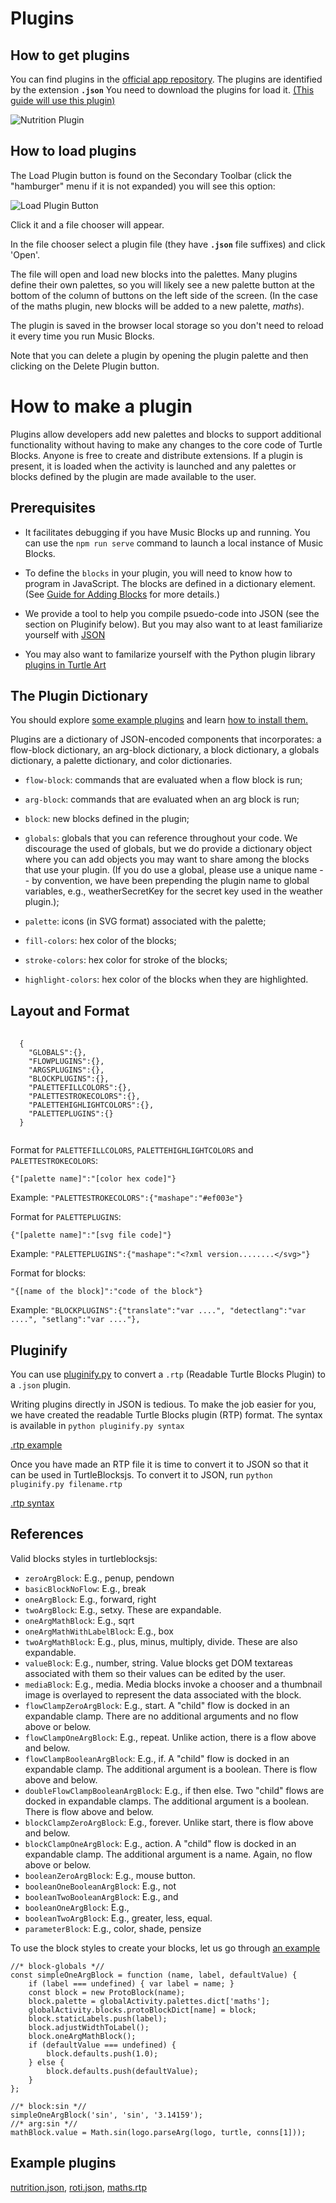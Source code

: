 Plugins
=======

How to get plugins
------------------

You can find plugins in the [official app repository](https://github.com/sugarlabs/turtleblocksjs/tree/master/plugins).
The plugins are identified by the extension <code>**.json**</code>
You need to download the plugins for load it.
[(This guide will use this plugin)](https://github.com/sugarlabs/turtleblocksjs/blob/master/plugins/maths.json)

![Nutrition Plugin](https://github.com/sugarlabs/turtleblocksjs/raw/master/screenshots/foodplugin.png "The Nutrition plugin")

How to load plugins
-------------------

The Load Plugin button is found on the Secondary Toolbar (click the "hamburger" menu if it is not expanded) you will see this option:

![Load Plugin Button](https://github.com/sugarlabs/musicblocks/raw/master/documentation/load-plugin-button.png)

Click it and a file chooser will appear. 

In the file chooser select a plugin file (they have
<code>**.json**</code> file suffixes) and click 'Open'.

The file will open and load new blocks into the palettes. Many plugins
define their own palettes, so you will likely see a new palette button
at the bottom of the column of buttons on the left side of the
screen. (In the case of the maths plugin, new blocks will be added to
a new palette, *maths*).

The plugin is saved in the browser local storage so you don't need to
reload it every time you run Music Blocks.

Note that you can delete a plugin by opening the plugin palette and then
clicking on the Delete Plugin button.

How to make a plugin
====================

Plugins allow developers add new palettes and blocks to support
additional functionality without having to make any changes to the
core code of Turtle Blocks. Anyone is free to create and distribute
extensions. If a plugin is present, it is loaded when the activity is
launched and any palettes or blocks defined by the plugin are made
available to the user.

Prerequisites
-------------

* It facilitates debugging if you have Music Blocks up and
  running. You can use the <code>npm run serve</code> command to launch
  a local instance of Music Blocks.

* To define the `blocks` in your plugin, you will need to know
  how to program in JavaScript. The blocks are defined in a dictionary
  element. (See [Guide for Adding Blocks](https://github.com/sugarlabs/musicblocks/blob/master/js/guide_addingblocks.md) for more details.)

* We provide a tool to help you compile psuedo-code into JSON (see the
  section on Pluginify below). But you may also want to at least
  familiarize yourself with [JSON](http://en.wikipedia.org/wiki/JSON)

* You may also want to familarize yourself with the Python plugin
  library [plugins in Turtle
  Art](http://wiki.sugarlabs.org/go/Activities/Turtle_Art/Plugins)

The Plugin Dictionary
---------------------

You should explore [some example
plugins](https://github.com/sugarlabs/turtleblocksjs/blob/master/README.md#Plugins)
and learn [how to install
them.](https://github.com/sugarlabs/turtleblocksjs/blob/master/README.md#how-to-load-plugins)

Plugins are a dictionary of JSON-encoded components that incorporates:
a flow-block dictionary, an arg-block dictionary, a block dictionary,
a globals dictionary, a palette dictionary, and color dictionaries.

* `flow-block`: commands that are evaluated when a flow block is run;

* `arg-block`: commands that are evaluated when an arg block is run;

* `block`: new blocks defined in the plugin;

* `globals`: globals that you can reference throughout your code. We
  discourage the used of globals, but we do provide a dictionary
  object where you can add objects you may want to share among the
  blocks that use your plugin. (If you do use a global, please use a
  unique name -- by convention, we have been prepending the plugin
  name to global variables, e.g., weatherSecretKey for the secret key
  used in the weather plugin.);

* `palette`: icons (in SVG format) associated with the palette;

* `fill-colors`: hex color of the blocks;

* `stroke-colors`: hex color for stroke of the blocks;

* `highlight-colors`: hex color of the blocks when they are
  highlighted.

Layout and Format
-----------------
<pre>
  <code>
  {
    "GLOBALS":{},
    "FLOWPLUGINS":{},
    "ARGSPLUGINS":{},
    "BLOCKPLUGINS":{},
    "PALETTEFILLCOLORS":{},
    "PALETTESTROKECOLORS":{},
    "PALETTEHIGHLIGHTCOLORS":{},
    "PALETTEPLUGINS":{}
  } 
  </code>
</pre>

Format for `PALETTEFILLCOLORS`, `PALETTEHIGHLIGHTCOLORS` and
`PALETTESTROKECOLORS`:
<pre><code>{"[palette name]":"[color hex code]"}</code></pre>
Example: ```"PALETTESTROKECOLORS":{"mashape":"#ef003e"}```

Format for `PALETTEPLUGINS`:
<pre><code>{"[palette name]":"[svg file code]"}</code></pre>
Example: ```"PALETTEPLUGINS":{"mashape":"<?xml version........</svg>"}```

Format for blocks:

<pre><code>"{[name of the block]":"code of the block"}</code></pre>
Example: ```"BLOCKPLUGINS":{"translate":"var ....", "detectlang":"var ....", "setlang":"var ...."}, ```

Pluginify
---------

You can use
[pluginify.py](https://github.com/sugarlabs/turtleblocksjs/blob/master/pluginify.py)
to convert a `.rtp` (Readable Turtle Blocks Plugin) to a `.json`
plugin.

Writing plugins directly in JSON is tedious. To make the job easier
for you, we have created the readable Turtle Blocks plugin (RTP)
format. The syntax is available in `python pluginify.py syntax`

[.rtp example](https://github.com/sugarlabs/turtleblocksjs/blob/master/plugins/finance.rtp)

Once you have made an RTP file it is time to convert it to JSON so
that it can be used in TurtleBlocksjs. To convert it to JSON, run
`python pluginify.py filename.rtp`

[.rtp syntax](https://github.com/sugarlabs/turtleblocksjs/blob/master/pluginify.py#L33)

References
----------
Valid blocks styles in turtleblocksjs:
* `zeroArgBlock`: E.g., penup, pendown
* `basicBlockNoFlow`: E.g., break
* `oneArgBlock`: E.g., forward, right
* `twoArgBlock`: E.g., setxy. These are expandable.
* `oneArgMathBlock`: E.g., sqrt
* `oneArgMathWithLabelBlock`: E.g., box
* `twoArgMathBlock`: E.g., plus, minus, multiply, divide. These are also expandable.
* `valueBlock`: E.g., number, string. Value blocks get DOM textareas associated with them so their values can be edited by the user.
* `mediaBlock`: E.g., media. Media blocks invoke a chooser and a thumbnail image is overlayed to represent the data associated with the block.
* `flowClampZeroArgBlock`: E.g., start. A "child" flow is docked in an expandable clamp. There are no additional arguments and no flow above or below.
* `flowClampOneArgBlock`: E.g., repeat. Unlike action, there is a flow above and below.
* `flowClampBooleanArgBlock`: E.g., if.  A "child" flow is docked in an expandable clamp. The additional argument is a boolean. There is flow above and below.
* `doubleFlowClampBooleanArgBlock`: E.g., if then else.  Two "child" flows are docked in expandable clamps. The additional argument is a boolean. There is flow above and below.
* `blockClampZeroArgBlock`: E.g., forever. Unlike start, there is flow above and below.
* `blockClampOneArgBlock`: E.g., action. A "child" flow is docked in an expandable clamp. The additional argument is a name. Again, no flow above or below.
* `booleanZeroArgBlock`: E.g., mouse button.
* `booleanOneBooleanArgBlock`: E.g., not
* `booleanTwoBooleanArgBlock`: E.g., and
* `booleanOneArgBlock`: E.g.,
* `booleanTwoArgBlock`: E.g., greater, less, equal.
* `parameterBlock`: E.g., color, shade, pensize

To use the block styles to create your blocks, let us go through [an example](https://github.com/sugarlabs/turtleblocksjs/blob/master/plugins/maths.json#L22)

```
//* block-globals *//
const simpleOneArgBlock = function (name, label, defaultValue) {
    if (label === undefined) { var label = name; }
    const block = new ProtoBlock(name);
    block.palette = globalActivity.palettes.dict['maths'];
    globalActivity.blocks.protoBlockDict[name] = block;
    block.staticLabels.push(label);
    block.adjustWidthToLabel();
    block.oneArgMathBlock();
    if (defaultValue === undefined) {
        block.defaults.push(1.0);
    } else {
        block.defaults.push(defaultValue);
    }
};

//* block:sin *//
simpleOneArgBlock('sin', 'sin', '3.14159');
//* arg:sin *//
mathBlock.value = Math.sin(logo.parseArg(logo, turtle, conns[1]));
```

Example plugins
---------------

[nutrition.json](https://github.com/sugarlabs/turtleblocksjs/blob/master/plugins/nutrition.json), [roti.json](https://github.com/sugarlabs/turtleblocksjs/blob/master/plugins/roti.json), [maths.rtp](https://github.com/sugarlabs/turtleblocksjs/blob/master/plugins/maths.rtp)
